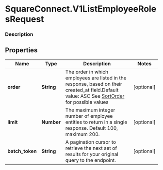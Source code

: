 # SquareConnect.V1ListEmployeeRolesRequest

### Description



## Properties
Name | Type | Description | Notes
------------ | ------------- | ------------- | -------------
**order** | **String** | The order in which employees are listed in the response, based on their created_at field.Default value: ASC See [SortOrder](#type-sortorder) for possible values | [optional] 
**limit** | **Number** | The maximum integer number of employee entities to return in a single response. Default 100, maximum 200. | [optional] 
**batch_token** | **String** | A pagination cursor to retrieve the next set of results for your original query to the endpoint. | [optional] 


